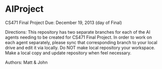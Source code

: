 AIProject
=========

CS471 Final Project
Due: December 19, 2013 (day of Final)

Directions: This repository has two separate branches for each of the AI agents needing to be
			created for CS471 Final Project. In order to work on each agent separately, please 
			sync that corresponding branch to your local drive and edit it via locally.
			Do NOT make local repository your workspace. Make a local copy and update repository when
			feel necessary.
			
Authors: Matt & John 